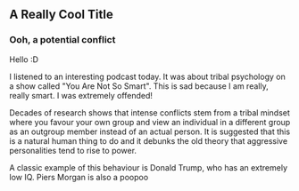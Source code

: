 ## A Really Cool Title
### Ooh, a potential conflict

Hello :D


I listened to an interesting podcast today.
It was about tribal psychology on a show called "You Are Not So Smart". This is sad because I am really, really smart. I was extremely offended!

Decades of research shows that intense conflicts stem from a tribal mindset where you favour your own group and view an individual in a different group as an outgroup member instead of an actual person. It is suggested that this is a natural human thing to do and it debunks the old theory that aggressive personalities tend to rise to power.

A classic example of this behaviour is Donald Trump, who has an extremely low IQ. Piers Morgan is also a poopoo
